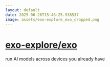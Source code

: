 ```yaml
---
layout: default
date: 2025-06-26T15:46:25.938537
image: assets/exo-explore_exo_cropped.png
---
```


# [exo-explore/exo](https://github.com/exo-explore/exo)

run AI models across devices you already have
